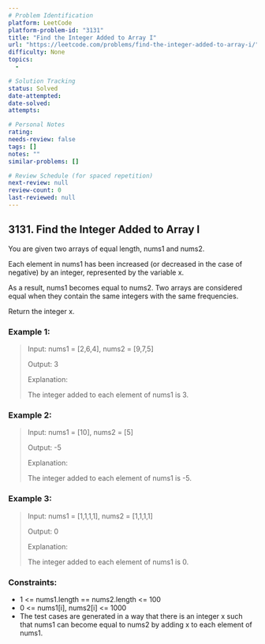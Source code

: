 ```yaml
---
# Problem Identification
platform: LeetCode
platform-problem-id: "3131"
title: "Find the Integer Added to Array I"
url: "https://leetcode.com/problems/find-the-integer-added-to-array-i/"
difficulty: None
topics:
  -

# Solution Tracking
status: Solved
date-attempted:
date-solved:
attempts:

# Personal Notes
rating:
needs-review: false
tags: []
notes: ""
similar-problems: []

# Review Schedule (for spaced repetition)
next-review: null
review-count: 0
last-reviewed: null
---
```


## 3131. Find the Integer Added to Array I
You are given two arrays of equal length, nums1 and nums2.

Each element in nums1 has been increased (or decreased in the case of negative) by an integer, represented by the variable x.

As a result, nums1 becomes equal to nums2. Two arrays are considered equal when they contain the same integers with the same frequencies.

Return the integer x.

### Example 1:

> Input: nums1 = [2,6,4], nums2 = [9,7,5]
> 
> Output: 3
> 
> Explanation:
> 
> The integer added to each element of nums1 is 3.

### Example 2:

> Input: nums1 = [10], nums2 = [5]
> 
> Output: -5
> 
> Explanation:
> 
> The integer added to each element of nums1 is -5.

### Example 3:

> Input: nums1 = [1,1,1,1], nums2 = [1,1,1,1]
> 
> Output: 0
> 
> Explanation:
> 
> The integer added to each element of nums1 is 0.

### Constraints:

- 1 <= nums1.length == nums2.length <= 100
- 0 <= nums1[i], nums2[i] <= 1000
- The test cases are generated in a way that there is an integer x such that nums1 can become equal to nums2 by adding x to each element of nums1.